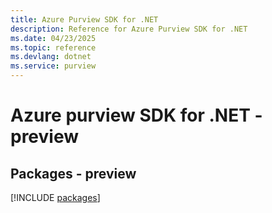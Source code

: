 ```yaml
---
title: Azure Purview SDK for .NET
description: Reference for Azure Purview SDK for .NET
ms.date: 04/23/2025
ms.topic: reference
ms.devlang: dotnet
ms.service: purview
---
```

# Azure purview SDK for .NET - preview
## Packages - preview
[!INCLUDE [packages](purview-index.md)]